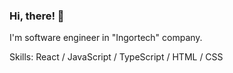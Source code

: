 ### Hi, there! 👋
I'm software engineer in "Ingortech" company.

Skills:  React / JavaScript / TypeScript / HTML / CSS
